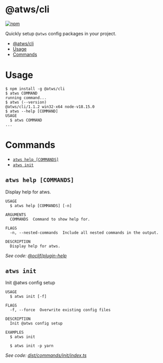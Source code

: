 # @atws/cli

[![npm](https://img.shields.io/npm/v/@atws/cli?style=flat-square)](https://www.npmjs.com/package/@atws/cli)

Quickly setup `@atws` config packages in your project.

<!-- toc -->
* [@atws/cli](#atwscli)
* [Usage](#usage)
* [Commands](#commands)
<!-- tocstop -->

# Usage

<!-- usage -->
```sh-session
$ npm install -g @atws/cli
$ atws COMMAND
running command...
$ atws (--version)
@atws/cli/1.1.2 win32-x64 node-v18.15.0
$ atws --help [COMMAND]
USAGE
  $ atws COMMAND
...
```
<!-- usagestop -->

# Commands

<!-- commands -->
* [`atws help [COMMANDS]`](#atws-help-commands)
* [`atws init`](#atws-init)

## `atws help [COMMANDS]`

Display help for atws.

```
USAGE
  $ atws help [COMMANDS] [-n]

ARGUMENTS
  COMMANDS  Command to show help for.

FLAGS
  -n, --nested-commands  Include all nested commands in the output.

DESCRIPTION
  Display help for atws.
```

_See code: [@oclif/plugin-help](https://github.com/oclif/plugin-help/blob/v5.2.17/src/commands/help.ts)_

## `atws init`

Init @atws config setup

```
USAGE
  $ atws init [-f]

FLAGS
  -f, --force  Overwrite existing config files

DESCRIPTION
  Init @atws config setup

EXAMPLES
  $ atws init

  $ atws init -p yarn
```

_See code: [dist/commands/init/index.ts](https://github.com/Austrian-Web-Services/config/blob/v1.1.2/dist/commands/init/index.ts)_
<!-- commandsstop -->
